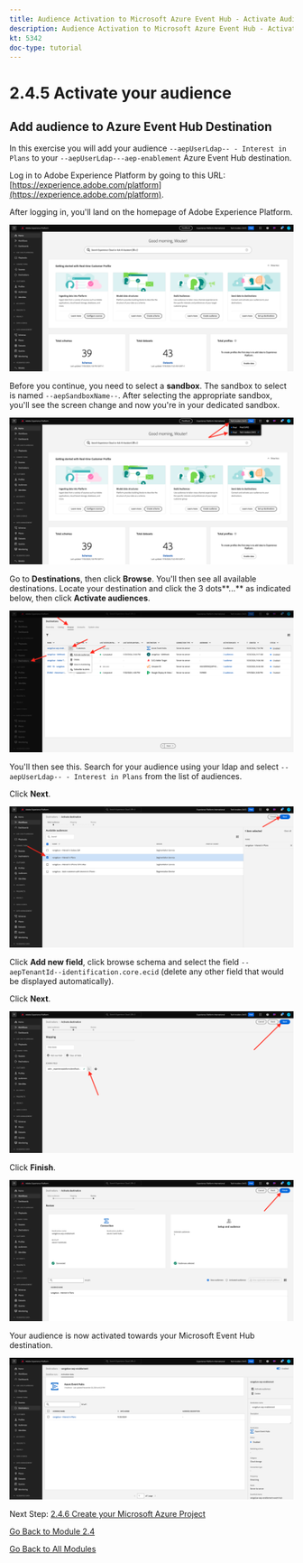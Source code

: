 ```yaml
---
title: Audience Activation to Microsoft Azure Event Hub - Activate Audience
description: Audience Activation to Microsoft Azure Event Hub - Activate Audience
kt: 5342
doc-type: tutorial
---
```

# 2.4.5 Activate your audience

## Add audience to Azure Event Hub Destination

In this exercise you will add your audience `--aepUserLdap-- - Interest in Plans` to your `--aepUserLdap---aep-enablement` Azure Event Hub destination.

Log in to Adobe Experience Platform by going to this URL: [https://experience.adobe.com/platform](https://experience.adobe.com/platform).

After logging in, you'll land on the homepage of Adobe Experience Platform.

![Data Ingestion](./../../../modules/datacollection/module1.2/images/home.png)

Before you continue, you need to select a **sandbox**. The sandbox to select is named ``--aepSandboxName--``. After selecting the appropriate sandbox, you'll see the screen change and now you're in your dedicated sandbox.

![Data Ingestion](./../../../modules/datacollection/module1.2/images/sb1.png)

Go to **Destinations**, then click **Browse**. You'll then see all available destinations. Locate your destination and click the 3 dots**...** as indicated below, then click **Activate audiences**.

![5-01-select-destination.png](./images/501selectdestination.png)

You'll then see this. Search for your audience using your ldap and select `--aepUserLdap-- - Interest in Plans` from the list of audiences.

Click **Next**.

![5-04-select-segment.png](./images/504selectsegment.png)

Click **Add new field**, click browse schema and select the field `--aepTenantId--identification.core.ecid` (delete any other field that would be displayed automatically).

Click **Next**.

![5-05-select-attributes.png](./images/505selectattributes.png)

Click **Finish**.

![5-06-destination-finish.png](./images/506destinationfinish.png)

Your audience is now activated towards your Microsoft Event Hub destination.

![5-07-destination-segment-added.png](./images/507destinationsegmentadded.png)

Next Step: [2.4.6 Create your Microsoft Azure Project](./ex6.md)

[Go Back to Module 2.4](./segment-activation-microsoft-azure-eventhub.md)

[Go Back to All Modules](./../../../overview.md)

